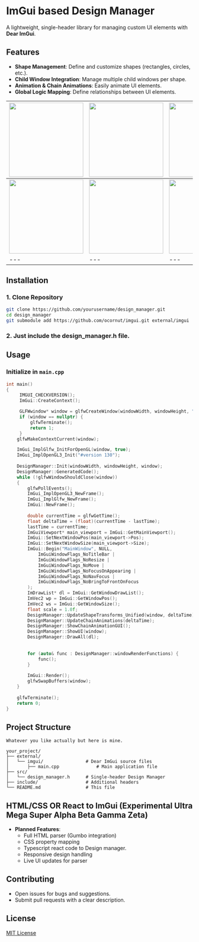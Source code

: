 # ImGui based Design Manager

A lightweight, single-header library for managing custom UI elements with **Dear ImGui**.

## Features
- **Shape Management**: Define and customize shapes (rectangles, circles, etc.).
- **Child Window Integration**: Manage multiple child windows per shape.
- **Animation & Chain Animations**: Easily animate UI elements.
- **Global Logic Mapping**: Define relationships between UI elements.
  
<img src="https://github.com/user-attachments/assets/05cb57a1-e197-4d94-837d-e9476407a33d" width="200"> | <img src="https://github.com/user-attachments/assets/dac9e7ff-de4f-4e55-bd82-624fe03e172d" width="200"> | <img src="https://github.com/user-attachments/assets/02a6c4fe-5572-44ae-848b-80da43185e2c" width="200"> |
|---|---|---|
| <img src="https://github.com/user-attachments/assets/adf6fc34-cc35-462c-b7f9-7b2597c3c1ab" width="200"> | <img src="https://github.com/user-attachments/assets/36e5171d-ec67-43bd-993c-13f0aa7aca7f" width="200"> | <img src="https://github.com/user-attachments/assets/40365b18-1b8b-4632-adad-79bf04e08d23" width="200"> |
|---|---|---|




## Installation
### 1. Clone Repository
```sh
git clone https://github.com/yourusername/design_manager.git
cd design_manager
git submodule add https://github.com/ocornut/imgui.git external/imgui
```
### 2. Just include the design_manager.h file.

## Usage
### Initialize in `main.cpp`
```cpp
int main()
{
     IMGUI_CHECKVERSION();
     ImGui::CreateContext();

     GLFWwindow* window = glfwCreateWindow(windowWidth, windowHeight, "EduMektep", nullptr, nullptr);
     if (window == nullptr) {
         glfwTerminate();
         return 1;
     }
    glfwMakeContextCurrent(window);

    ImGui_ImplGlfw_InitForOpenGL(window, true);
    ImGui_ImplOpenGL3_Init("#version 130");
    
    DesignManager::Init(windowWidth, windowHeight, window);
    DesignManager::GeneratedCode();
    while (!glfwWindowShouldClose(window))
    {
        glfwPollEvents();
        ImGui_ImplOpenGL3_NewFrame();
        ImGui_ImplGlfw_NewFrame();
        ImGui::NewFrame();
        
        double currentTime = glfwGetTime();
        float deltaTime = (float)(currentTime - lastTime);
        lastTime = currentTime;
        ImGuiViewport* main_viewport = ImGui::GetMainViewport();
        ImGui::SetNextWindowPos(main_viewport->Pos);
        ImGui::SetNextWindowSize(main_viewport->Size);
        ImGui::Begin("MainWindow", NULL,
            ImGuiWindowFlags_NoTitleBar |
            ImGuiWindowFlags_NoResize |
            ImGuiWindowFlags_NoMove |
            ImGuiWindowFlags_NoFocusOnAppearing |
            ImGuiWindowFlags_NoNavFocus |
            ImGuiWindowFlags_NoBringToFrontOnFocus
        );
        ImDrawList* dl = ImGui::GetWindowDrawList();
        ImVec2 wp = ImGui::GetWindowPos();
        ImVec2 ws = ImGui::GetWindowSize();
        float scale = 1.0f;
        DesignManager::UpdateShapeTransforms_Unified(window, deltaTime);
        DesignManager::UpdateChainAnimations(deltaTime);
        DesignManager::ShowChainAnimationGUI();
        DesignManager::ShowUI(window);
        DesignManager::DrawAll(dl);
        
        
        for (auto& func : DesignManager::windowRenderFunctions) {
            func();
        }
        
        ImGui::Render();
        glfwSwapBuffers(window);
    }
    
    glfwTerminate();
    return 0;
}
```

## Project Structure
```
Whatever you like actually but here is mine.

your_project/
├── external/
│   └── imgui/                # Dear ImGui source files
│       ├── main.cpp              # Main application file
├── src/
│   └── design_manager.h      # Single-header Design Manager
├── include/                  # Additional headers
└── README.md                 # This file
```

## HTML/CSS OR React to ImGui (Experimental Ultra Mega Super Alpha Beta Gamma Zeta)
- **Planned Features**:
  - Full HTML parser (Gumbo integration)
  - CSS property mapping
  - Typescript react code to Design manager.
  - Responsive design handling
  - Live UI updates for parser

## Contributing
- Open issues for bugs and suggestions.
- Submit pull requests with a clear description.

## License
[MIT License](LICENSE)

